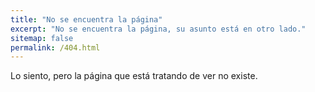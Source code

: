 ```yaml
---
title: "No se encuentra la página"
excerpt: "No se encuentra la página, su asunto está en otro lado."
sitemap: false
permalink: /404.html
---
```


Lo siento, pero la página que está tratando de ver no existe.

